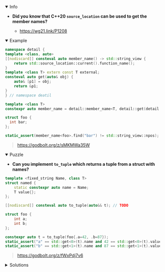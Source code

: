 <details open><summary>Info</summary><p>

* **Did you know that C++20 `source_location` can be used to get the member names?**

  * https://wg21.link/P1208

</p></details><details open><summary>Example</summary><p>

```cpp
namespace detail {
template <class, auto>
[[nodiscard]] consteval auto member_name() -> std::string_view {
    return std::source_location::current().function_name();
}
template <class T> extern const T external;
consteval auto get(auto& obj) {
    auto& [p1] = obj;
    return &p1;
}
} // namespace deatil

template <class T>
constexpr auto member_name = detail::member_name<T, detail::get(detail::external<T>)>();

struct foo {
  int bar;
};

static_assert(member_name<foo>.find("bar") != std::string_view::npos);
```

> https://godbolt.org/z/sMKMWa35W


</p></details><details open><summary>Puzzle</summary><p>

* **Can you implement `to_tuple` which returns a tuple from a struct with names?**

```cpp
template <fixed_string Name, class T>
struct named {
    static constexpr auto name = Name;
    T value{};
};

[[nodiscard]] consteval auto to_tuple(auto&& t); // TODO

struct foo {
    int a;
    int b;
};

constexpr auto t = to_tuple(foo{.a=42, .b=87});
static_assert("a" == std::get<0>(t).name and 42 == std::get<0>(t).value);
static_assert("b" == std::get<1>(t).name and 87 == std::get<1>(t).value);
```

> https://godbolt.org/z/fWxPdj7v6

</p></details>

</p></details><details><summary>Solutions</summary><p>
